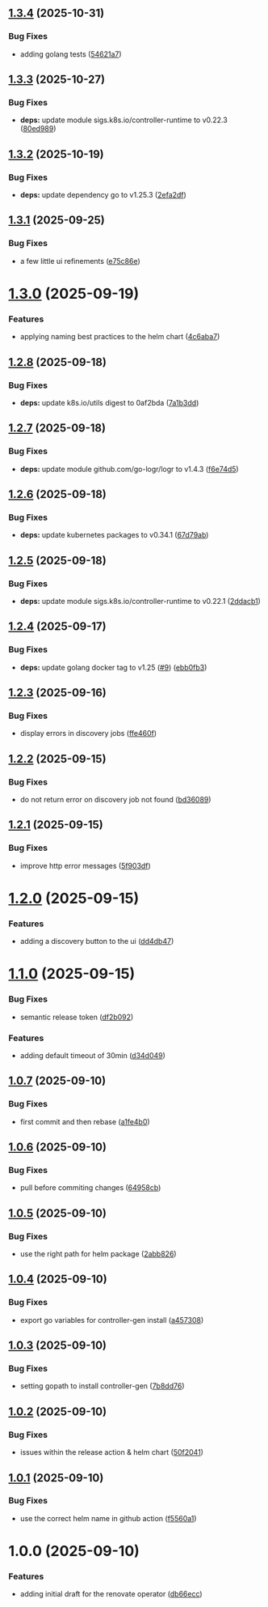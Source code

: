## [1.3.4](https://github.com/mogenius/renovate-operator/compare/1.3.3...1.3.4) (2025-10-31)


### Bug Fixes

* adding golang tests ([54621a7](https://github.com/mogenius/renovate-operator/commit/54621a7c0eb4bcb563bd7965bd52f806803d2703))

## [1.3.3](https://github.com/mogenius/renovate-operator/compare/1.3.2...1.3.3) (2025-10-27)


### Bug Fixes

* **deps:** update module sigs.k8s.io/controller-runtime to v0.22.3 ([80ed989](https://github.com/mogenius/renovate-operator/commit/80ed989fa647eb0546b4f0fc14b1379044090339))

## [1.3.2](https://github.com/mogenius/renovate-operator/compare/1.3.1...1.3.2) (2025-10-19)


### Bug Fixes

* **deps:** update dependency go to v1.25.3 ([2efa2df](https://github.com/mogenius/renovate-operator/commit/2efa2df2df62900c7d52c325e41397a41d05bae5))

## [1.3.1](https://github.com/mogenius/renovate-operator/compare/1.3.0...1.3.1) (2025-09-25)


### Bug Fixes

* a few little ui refinements ([e75c86e](https://github.com/mogenius/renovate-operator/commit/e75c86ec4c1a71419067339d0d93eb4516fa40ca))

# [1.3.0](https://github.com/mogenius/renovate-operator/compare/1.2.8...1.3.0) (2025-09-19)


### Features

* applying naming best practices to the helm chart ([4c6aba7](https://github.com/mogenius/renovate-operator/commit/4c6aba781eb692e7286ff2964395ce95438efedc))

## [1.2.8](https://github.com/mogenius/renovate-operator/compare/1.2.7...1.2.8) (2025-09-18)


### Bug Fixes

* **deps:** update k8s.io/utils digest to 0af2bda ([7a1b3dd](https://github.com/mogenius/renovate-operator/commit/7a1b3dded69008a6d8ac4ad0bcd260db484e2eaf))

## [1.2.7](https://github.com/mogenius/renovate-operator/compare/1.2.6...1.2.7) (2025-09-18)


### Bug Fixes

* **deps:** update module github.com/go-logr/logr to v1.4.3 ([f6e74d5](https://github.com/mogenius/renovate-operator/commit/f6e74d5edcf8332290e6e4e37fc169e5780d14d7))

## [1.2.6](https://github.com/mogenius/renovate-operator/compare/1.2.5...1.2.6) (2025-09-18)


### Bug Fixes

* **deps:** update kubernetes packages to v0.34.1 ([67d79ab](https://github.com/mogenius/renovate-operator/commit/67d79ab2ff37adf618361d314a67346dd779399f))

## [1.2.5](https://github.com/mogenius/renovate-operator/compare/1.2.4...1.2.5) (2025-09-18)


### Bug Fixes

* **deps:** update module sigs.k8s.io/controller-runtime to v0.22.1 ([2ddacb1](https://github.com/mogenius/renovate-operator/commit/2ddacb115ecffaac41fa69b7a62d3ad5b21b012b))

## [1.2.4](https://github.com/mogenius/renovate-operator/compare/1.2.3...1.2.4) (2025-09-17)


### Bug Fixes

* **deps:** update golang docker tag to v1.25 ([#9](https://github.com/mogenius/renovate-operator/issues/9)) ([ebb0fb3](https://github.com/mogenius/renovate-operator/commit/ebb0fb36f2c8f1e4577f10a2913ac98045f88e52))

## [1.2.3](https://github.com/mogenius/renovate-operator/compare/1.2.2...1.2.3) (2025-09-16)


### Bug Fixes

* display errors in discovery jobs ([ffe460f](https://github.com/mogenius/renovate-operator/commit/ffe460f6cf7e5617dc1fe0a7ec4fda589216f5de))

## [1.2.2](https://github.com/mogenius/renovate-operator/compare/1.2.1...1.2.2) (2025-09-15)


### Bug Fixes

* do not return error on discovery job not found ([bd36089](https://github.com/mogenius/renovate-operator/commit/bd36089d98d3d4f2f0091ae3950ebd74ef92d318))

## [1.2.1](https://github.com/mogenius/renovate-operator/compare/1.2.0...1.2.1) (2025-09-15)


### Bug Fixes

* improve http error messages ([5f903df](https://github.com/mogenius/renovate-operator/commit/5f903dfdc7a575752192aa6c755acec8cae1f92c))

# [1.2.0](https://github.com/mogenius/renovate-operator/compare/1.1.0...1.2.0) (2025-09-15)


### Features

* adding a discovery button to the ui ([dd4db47](https://github.com/mogenius/renovate-operator/commit/dd4db47fa467870b36dbb16e1db72fc65b7c1e3a))

# [1.1.0](https://github.com/mogenius/renovate-operator/compare/1.0.7...1.1.0) (2025-09-15)


### Bug Fixes

* semantic release token ([df2b092](https://github.com/mogenius/renovate-operator/commit/df2b09204c68a76ae4ea67d9069a8887a721edbd))


### Features

* adding default timeout of 30min ([d34d049](https://github.com/mogenius/renovate-operator/commit/d34d0495a6651d08de28cd02c2fa753c9cb092ec))

## [1.0.7](https://github.com/mogenius/renovate-operator/compare/1.0.6...1.0.7) (2025-09-10)


### Bug Fixes

* first commit and then rebase ([a1fe4b0](https://github.com/mogenius/renovate-operator/commit/a1fe4b09bdb4c27d9d791f3eac6f5c5b7535b80a))

## [1.0.6](https://github.com/mogenius/renovate-operator/compare/1.0.5...1.0.6) (2025-09-10)


### Bug Fixes

* pull before commiting changes ([64958cb](https://github.com/mogenius/renovate-operator/commit/64958cb000e30ca1fd49c4ce2faeb15571fe46f5))

## [1.0.5](https://github.com/mogenius/renovate-operator/compare/1.0.4...1.0.5) (2025-09-10)


### Bug Fixes

* use the right path for helm package ([2abb826](https://github.com/mogenius/renovate-operator/commit/2abb826c21636c3c074f306fe28331123241d7c1))

## [1.0.4](https://github.com/mogenius/renovate-operator/compare/1.0.3...1.0.4) (2025-09-10)


### Bug Fixes

* export go variables for controller-gen install ([a457308](https://github.com/mogenius/renovate-operator/commit/a4573080f6c5256247a270f43b11f56e1d5fac18))

## [1.0.3](https://github.com/mogenius/renovate-operator/compare/1.0.2...1.0.3) (2025-09-10)


### Bug Fixes

* setting gopath to install controller-gen ([7b8dd76](https://github.com/mogenius/renovate-operator/commit/7b8dd766c555b1324d10e944dafd599a40f331a7))

## [1.0.2](https://github.com/mogenius/renovate-operator/compare/1.0.1...1.0.2) (2025-09-10)


### Bug Fixes

* issues within the release action & helm chart ([50f2041](https://github.com/mogenius/renovate-operator/commit/50f2041fb8550307a5f21e38ca3b5d61a0ddf9a8))

## [1.0.1](https://github.com/mogenius/renovate-operator/compare/1.0.0...1.0.1) (2025-09-10)


### Bug Fixes

* use the correct helm name in github action ([f5560a1](https://github.com/mogenius/renovate-operator/commit/f5560a1b0b672fd098f3b4c94e9f4c408ad7a35b))

# 1.0.0 (2025-09-10)


### Features

* adding initial draft for the renovate operator ([db66ecc](https://github.com/mogenius/renovate-operator/commit/db66ecc996173f60e3c10044645926c77f8f8048))
